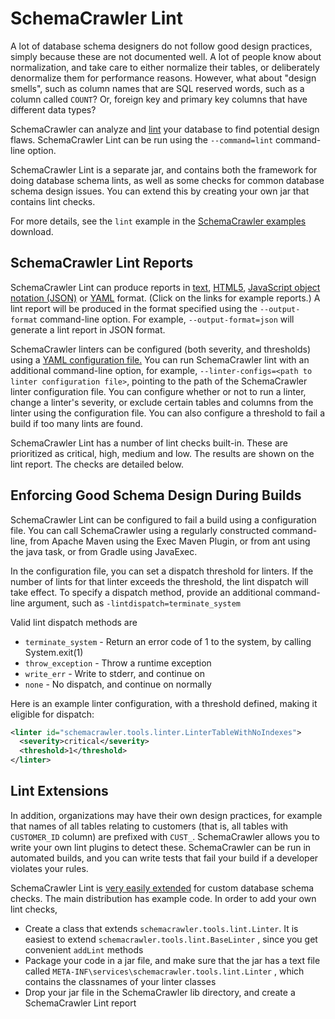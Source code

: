 # SchemaCrawler Lint

A lot of database schema designers do not follow good design practices, simply because these 
are not documented well. A lot of people know about normalization, and take care to either 
normalize their tables, or deliberately denormalize them for performance reasons. However, 
what about "design smells", such as column names that are SQL reserved words, such as a 
column called `COUNT`? Or, foreign key and primary key columns that have different data 
types?

SchemaCrawler can analyze and
[lint](https://en.wikipedia.org/wiki/Lint_(software)) your database to find
potential design flaws. SchemaCrawler Lint can be run using the 
`--command=lint` command-line option.

SchemaCrawler Lint is a separate jar, and contains both the framework for doing database 
schema lints, as well as some checks for common database schema design issues. You can 
extend this by creating your own jar that contains lint checks.

For more details, see the `lint` example in the 
[SchemaCrawler examples](https://www.schemacrawler.com/downloads.html#running-examples-locally/) 
download.

## SchemaCrawler Lint Reports

SchemaCrawler Lint can produce reports in 
[text](lint-report-examples/lint_report.text), 
[HTML5](lint-report-examples/lint_report.html),
[JavaScript object notation (JSON)](lint-report-examples/lint_report.json) or
[YAML](lint-report-examples/lint_report.yaml) format. 
(Click on the links for example reports.) 
A lint report will be produced in the format specified using the 
`--output-format` command-line option. For example,
`--output-format=json` will generate a lint report in JSON format.

SchemaCrawler linters can be configured (both severity, and thresholds) using
a [YAML configuration file.](config/schemacrawler-linter-configs.yaml) You can run SchemaCrawler
lint with an additional command-line option, for example, 
`--linter-configs=<path to linter configuration file>`, 
pointing to the path of the SchemaCrawler linter configuration file. You can
configure whether or not to run a linter, change a linter's severity, or exclude
certain tables and columns from the linter using the configuration file. You can 
also configure a threshold to fail a build if too many lints are found.

SchemaCrawler Lint has a number of lint checks built-in. These are prioritized
as critical, high, medium and low. The results are shown on the lint report. 
The checks are detailed below.


## Enforcing Good Schema Design During Builds

SchemaCrawler Lint can be configured to fail a build using a configuration file. 
You can call SchemaCrawler using a regularly constructed command-line, 
from Apache Maven using the Exec Maven Plugin, or from ant using the 
java task, or from Gradle using JavaExec.

In the configuration file, you can set a dispatch threshold for linters. 
If the number of lints for that linter exceeds the 
threshold, the lint dispatch will take effect. To specify a dispatch method,
provide an additional command-line argument, such as 
`-lintdispatch=terminate_system`

Valid lint dispatch methods are 

- `terminate_system` - Return an error code of 1 to the system, by calling System.exit(1)
- `throw_exception` - Throw a runtime exception
- `write_err` - Write to stderr, and continue on
- `none` - No dispatch, and continue on normally

Here is an example linter configuration, with a threshold defined, making it eligible for dispatch:

```xml
<linter id="schemacrawler.tools.linter.LinterTableWithNoIndexes">
  <severity>critical</severity>
  <threshold>1</threshold>
</linter>
```

## Lint Extensions

In addition, organizations may have their own design practices, for example that names of 
all tables relating to customers (that is, all tables with `CUSTOMER_ID` column) are 
prefixed with `CUST_`. SchemaCrawler allows you to write your own lint plugins to detect 
these. SchemaCrawler can be run in automated builds, and you can write tests that fail your 
build if a developer violates your rules.

SchemaCrawler Lint is [very easily extended](plugins.html) for custom database schema checks.
The main distribution has example code. In order to add your own lint checks,

- Create a class that extends `schemacrawler.tools.lint.Linter`. 
  It is easiest to extend `schemacrawler.tools.lint.BaseLinter` , since you get 
  convenient `addLint` methods 
- Package your code in a jar file, and make sure that the jar has a text file 
  called `META-INF\services\schemacrawler.tools.lint.Linter` , 
  which contains the classnames of your linter classes 
- Drop your jar file in the SchemaCrawler lib directory, and create a 
  SchemaCrawler Lint report

